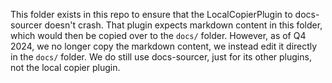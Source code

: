 This folder exists in this repo to ensure that the LocalCopierPlugin to docs-sourcer doesn't crash.  That plugin expects markdown content in this folder, which
would then be copied over to the `docs/` folder.  However, as of Q4 2024, we no longer copy the markdown content, we instead edit it directly in the `docs/` folder.
We do still use docs-sourcer, just for its other plugins, not the local copier plugin.